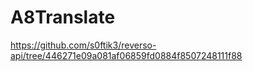 # A8Translate

https://github.com/s0ftik3/reverso-api/tree/446271e09a081af06859fd0884f8507248111f88
